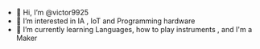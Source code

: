 - 👋 Hi, I’m @victor9925
- 👀 I’m interested in IA , IoT and Programming hardware 
- 🌱 I’m currently learning Languages, how to play instruments , and I'm a Maker 


